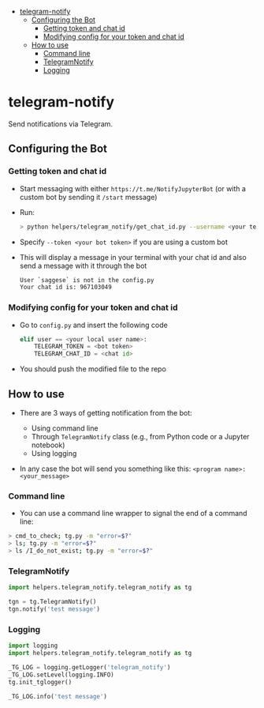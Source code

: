 <!--ts-->
   * [telegram-notify](#telegram-notify)
      * [Configuring the Bot](#configuring-the-bot)
         * [Getting token and chat id](#getting-token-and-chat-id)
         * [Modifying config for your token and chat id](#modifying-config-for-your-token-and-chat-id)
      * [How to use](#how-to-use)
         * [Command line](#command-line)
         * [TelegramNotify](#telegramnotify)
         * [Logging](#logging)



<!--te-->
# telegram-notify

Send notifications via Telegram.

## Configuring the Bot

### Getting token and chat id

- Start messaging with either `https://t.me/NotifyJupyterBot` (or with a custom
  bot by sending it `/start` message)

- Run:
  ```bash
  > python helpers/telegram_notify/get_chat_id.py --username <your telegram username>
  ```
- Specify `--token <your bot token>` if you are using a custom bot

- This will display a message in your terminal with your chat id and also send a
  message with it through the bot
  ```bash
  User `saggese` is not in the config.py
  Your chat id is: 967103049
  ```

### Modifying config for your token and chat id

- Go to `config.py` and insert the following code
  ```python
  elif user == <your local user name>:
      TELEGRAM_TOKEN = <bot token>
      TELEGRAM_CHAT_ID = <chat id>
  ```
- You should push the modified file to the repo

## How to use

- There are 3 ways of getting notification from the bot:
  - Using command line
  - Through `TelegramNotify` class (e.g., from Python code or a Jupyter
    notebook)
  - Using logging

- In any case the bot will send you something like this:
  `<program name>: <your_message>`

### Command line

- You can use a command line wrapper to signal the end of a command line:

```bash
> cmd_to_check; tg.py -m "error=$?"
> ls; tg.py -m "error=$?"
> ls /I_do_not_exist; tg.py -m "error=$?"
```

### TelegramNotify

```python
import helpers.telegram_notify.telegram_notify as tg

tgn = tg.TelegramNotify()
tgn.notify('test message')
```

### Logging

```python
import logging
import helpers.telegram_notify.telegram_notify as tg

_TG_LOG = logging.getLogger('telegram_notify')
_TG_LOG.setLevel(logging.INFO)
tg.init_tglogger()

_TG_LOG.info('test message')
```
